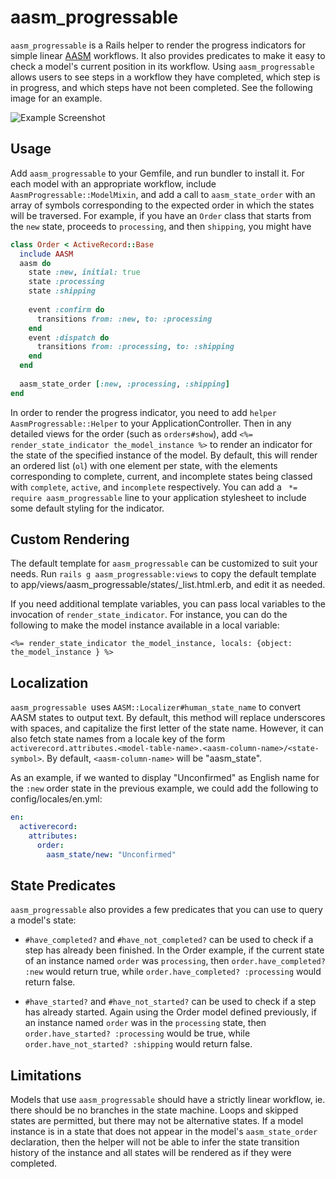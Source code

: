 aasm_progressable
=================

`aasm_progressable` is a Rails helper to render the progress indicators for simple linear [AASM](https://github.com/aasm/aasm) workflows. It also provides predicates to make it easy to check a model's current position in its workflow. Using `aasm_progressable` allows users to see steps in a workflow they have completed, which step is in progress, and which steps have not been completed. See the following image for an example.

![Example Screenshot](https://raw.github.com/WorkflowsOnRails/aasm_progressable/master/docs/sample-screenshot.png)


Usage
-----

Add `aasm_progressable` to your Gemfile, and run bundler to install it. For each model with an appropriate workflow, include `AasmProgressable::ModelMixin`, and add a call to `aasm_state_order` with an array of symbols corresponding to
the expected order in which the states will be traversed. For example, if you have an `Order` class that starts from the `new` state, proceeds to `processing`, and then `shipping`, you might have

```rb
class Order < ActiveRecord::Base
  include AASM
  aasm do
    state :new, initial: true
    state :processing
    state :shipping
    
    event :confirm do
      transitions from: :new, to: :processing
    end
    event :dispatch do
      transitions from: :processing, to: :shipping
    end
  end
  
  aasm_state_order [:new, :processing, :shipping]
end
```

In order to render the progress indicator, you need to add `helper AasmProgressable::Helper` to your ApplicationController. Then in any detailed views for the order (such as `orders#show`), add `<%= render_state_indicator the_model_instance %>` to render an indicator for the state of the specified instance of the model. By default, this will render an ordered list (`ol`) with one element per state, with the elements corresponding to complete, current, and incomplete states being classed with `complete`, `active`, and `incomplete` respectively. You can add a ` *= require aasm_progressable` line to your application stylesheet to include some default styling for the indicator.


Custom Rendering
---------------------

The default template for `aasm_progressable` can be customized to suit your needs. Run `rails g aasm_progressable:views` to copy the default template to app/views/aasm\_progressable/states/\_list.html.erb, and edit it as needed.

If you need additional template variables, you can pass local variables to the invocation of `render_state_indicator`. For instance, you can do the following to make the model instance available in a local variable:
```erb
<%= render_state_indicator the_model_instance, locals: {object: the_model_instance } %>
```

Localization
------------

`aasm_progressable `uses `AASM::Localizer#human_state_name` to convert AASM states to output text. By default, this method will replace underscores with spaces, and capitalize the first letter of the state name. However, it can also fetch state names from a locale key of the form `activerecord.attributes.<model-table-name>.<aasm-column-name>/<state-symbol>`. By default, `<aasm-column-name>` will be "aasm_state".

As an example, if we wanted to display "Unconfirmed" as English name for the `:new` order state in the previous example, we could add the following to config/locales/en.yml:

```yaml
en:
  activerecord:
    attributes:
      order:
        aasm_state/new: "Unconfirmed"
```


State Predicates
----------------

`aasm_progressable` also provides a few predicates that you can use to query a model's state:

- `#have_completed?` and `#have_not_completed?` can be used to check if a step has already been finished. In the Order example, if the current state of an instance named `order` was `processing`, then `order.have_completed? :new` would return true, while `order.have_completed? :processing` would return false.

- `#have_started?` and `#have_not_started?` can be used to check if a step has already started. Again using the Order model defined previously, if an instance named `order` was in the `processing` state, then `order.have_started? :processing` would be true, while `order.have_not_started? :shipping` would return false.

Limitations
------------

Models that use `aasm_progressable` should have a strictly linear workflow, ie. there should be no branches in the state machine. Loops and skipped states are permitted, but there may not be alternative states. If a model instance is in a state that does not appear in the model's `aasm_state_order` declaration, then the helper will not be able to infer the state transition history of the instance and all states will be rendered as if they were completed.
